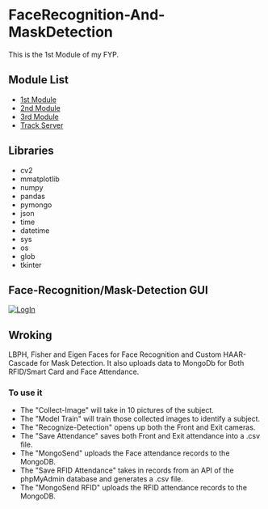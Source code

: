 # FaceRecognition-And-MaskDetection
 This is the 1st Module of my FYP.
 
 ## Module List
 - [1st Module](https://github.com/AbdulHadi404/FaceRecognition-And-MaskDetection)
 - [2nd Module](https://github.com/AbdulHadi404/React-Native-Attendance-App)
 - [3rd Module](https://github.com/AbdulHadi404/RFID-Attendance)
 - [Track Server](https://github.com/AbdulHadi404/track-server)

## Libraries
- cv2
- mmatplotlib
- numpy
- pandas
- pymongo
- json
- time
- datetime
- sys
- os
- glob
- tkinter

## Face-Recognition/Mask-Detection GUI
<tr>
    <td align="center">
       <a href="https://www.flickr.com/photos/193485149@N02/51320450180/in/dateposted-public/" target="_blank" title="LogIn">
      <img src="https://live.staticflickr.com/65535/51320450180_5e11fe4252_z.jpg" alt="LogIn">
      </a>
    </td>
   </tr>

## Wroking
LBPH, Fisher and Eigen Faces for Face Recognition and Custom HAAR-Cascade for Mask Detection.
It also uploads data to MongoDb for Both RFID/Smart Card and Face Attendance.

### To use it 
- The "Collect-Image" will take in 10 pictures of the subject.
- The "Model Train" will train those collected images to identify a subject.
- The "Recognize-Detection" opens up both the Front and Exit cameras.
- The "Save Attendance" saves both Front and Exit attendance into a .csv file.
- The "MongoSend" uploads the Face attendance records to the MongoDB.
- The "Save RFID Attendance" takes in records from an API of the phpMyAdmin database and generates a .csv file.
- The "MongoSend RFID" uploads the RFID  attendance records to the MongoDB.

